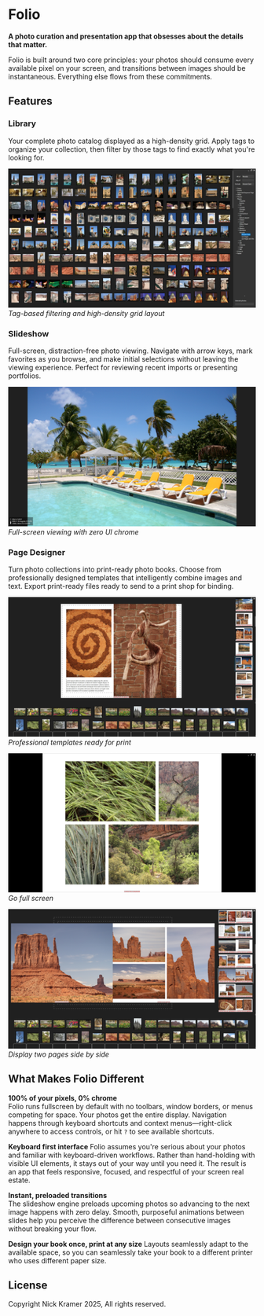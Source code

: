 # Folio

**A photo curation and presentation app that obsesses about the details that matter.**

Folio is built around two core principles: your photos should consume every available pixel on your screen, and transitions between images should be instantaneous. Everything else flows from these commitments.

## Features

### Library 
Your complete photo catalog displayed as a high-density grid. Apply tags to organize your collection, then filter by those tags to find exactly what you're looking for. 

![Library View - Alternate Layout](./screenshots/library2.jpg)
*Tag-based filtering and high-density grid layout*

### Slideshow
Full-screen, distraction-free photo viewing. Navigate with arrow keys, mark favorites as you browse, and make initial selections without leaving the viewing experience. Perfect for reviewing recent imports or presenting portfolios.

![Slideshow](./screenshots/slideshow.jpg)
*Full-screen viewing with zero UI chrome*

### Page Designer
Turn photo collections into print-ready photo books. Choose from professionally designed templates that intelligently combine images and text. Export print-ready files ready to send to a print shop for binding.

![Page Designer](./screenshots/book4.jpg)
*Professional templates ready for print*

![Page Designer](./screenshots/book2.jpg)
*Go full screen*

![Page Designer](./screenshots/book3.jpg)
*Display two pages side by side*


## What Makes Folio Different

**100% of your pixels, 0% chrome**  
Folio runs fullscreen by default with no toolbars, window borders, or menus competing for space. Your photos get the entire display. Navigation happens through keyboard shortcuts and context menus—right-click anywhere to access controls, or hit `?` to see available shortcuts.

**Keyboard first interface**
Folio assumes you're serious about your photos and familiar with keyboard-driven workflows. Rather than hand-holding with visible UI elements, it stays out of your way until you need it. The result is an app that feels responsive, focused, and respectful of your screen real estate.

**Instant, preloaded transitions**  
The slideshow engine preloads upcoming photos so advancing to the next image happens with zero delay. Smooth, purposeful animations between slides help you perceive the difference between consecutive images without breaking your flow.

**Design your book once, print at any size**
Layouts seamlessly adapt to the available space, so you can seamlessly take your book to a different printer who uses different paper size.

## License

Copyright Nick Kramer 2025, All rights reserved.
